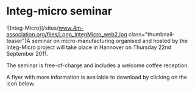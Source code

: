 # Integ-micro seminar

![Integ-Micro](/sites/www.4m-association.org/files/Logo_IntegMicro_web2.jpg class="thumbnail-teaser")A seminar on micro-manufacturing organised and hosted by the Integ-Micro project will take place in Hannover on Thursday 22nd September 2011.
<!--break-->
The seminar is free-of-charge and includes a welcome coffee reception.

A flyer with more information is available to download by clicking on the icon below.